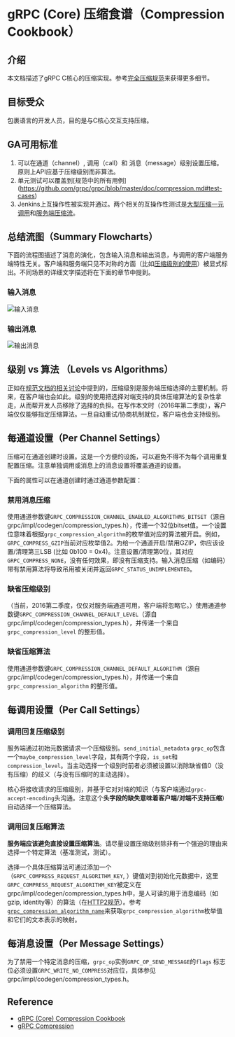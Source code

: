 # gRPC (Core) 压缩食谱（Compression Cookbook）
## 介绍
本文档描述了gRPC C核心的压缩实现。参考[完全压缩规范](https://github.com/grpc/grpc/blob/master/doc/compression.md)来获得更多细节。
## 目标受众
包裹语言的开发人员，目的是与C核心交互支持压缩。
## GA可用标准
1. 可以在通道（channel）, 调用（call）和 消息（message）级别设置压缩。原则上API应基于压缩级别而非算法。
2. 单元测试可以覆盖到[规范中的所有用例] (https://github.com/grpc/grpc/blob/master/doc/compression.md#test-cases)
3. Jenkins上互操作性被实现并通过。两个相关的互操作性测试是[大型压缩一元调用](https://github.com/grpc/grpc/blob/master/doc/interop-test-descriptions.md#large_compressed_unary)和[服务端压缩流](https://github.com/grpc/grpc/blob/master/doc/interop-test-descriptions.md#server_compressed_streaming)。
## 总结流图（Summary Flowcharts）
下面的流程图描述了消息的演化，包含输入消息和输出消息，与调用的客户端服务端特性无关。客户端和服务端只见不对称的方面（比如[压缩级别的使用](https://github.com/grpc/grpc/blob/master/doc/compression.md#compression-levels-and-algorithms)）被显式标出。不同场景的详细文字描述将在下面的章节中提到。
### 输入消息
![输入消息](iamges/compression_cookbook_incoming.png)
### 输出消息
![输出消息](iamges/compression_cookbook_outgoing.png)
## 级别 vs 算法 （Levels vs Algorithms）
正如在[规范文档的相关讨论](https://github.com/grpc/grpc/blob/master/doc/compression.md#compression-levels-and-algorithms)中提到的，压缩级别是服务端压缩选择的主要机制。将来，在客户端也会如此。级别的使用把选择对端支持的具体压缩算法的复杂性拿走，从而帮开发人员移除了选择的负担。在写作本文时（2016年第二季度），客户端仅仅能够指定压缩算法。一旦自动重试/协商机制就位，客户端也会支持级别。
## 每通道设置（Per Channel Settings）
压缩可在通道创建时设置。这是一个方便的设施，可以避免不得不为每个调用重复配置压缩。注意单独调用或消息上的消息设置将覆盖通道的设置。

下面的属性可以在通道创建时通过通道参数配置：
### 禁用消息压缩
使用通道参数键`GRPC_COMPRESSION_CHANNEL_ENABLED_ALGORITHMS_BITSET`（源自grpc/impl/codegen/compression_types.h），传递一个32位bitset值。一个设置位意味着根据`grpc_compression_algorithm`的枚举值对应的算法被开启。例如，`GRPC_COMPRESS_GZIP`当前对应枚举值2。为给一个通道开启/禁用GZIP，你应该设置/清理第三LSB (比如 0b100 = 0x4)。注意设置/清理第0位，其对应`GRPC_COMPRESS_NONE`，没有任何效果，即没有压缩支持。输入消息压缩（如编码）带有禁用算法将导致吊用被关闭并返回`GRPC_STATUS_UNIMPLEMENTED`。
### 缺省压缩级别
（当前，2016第二季度，仅仅对服务端通道可用，客户端将忽略它。）使用通道参数键`GRPC_COMPRESSION_CHANNEL_DEFAULT_LEVEL`（源自grpc/impl/codegen/compression_types.h），并传递一个来自`grpc_compression_level` 的整形值。
### 缺省压缩算法
使用通道参数键`GRPC_COMPRESSION_CHANNEL_DEFAULT_ALGORITHM`（源自grpc/impl/codegen/compression_types.h），并传递一个来自`grpc_compression_algorithm` 的整形值。
## 每调用设置（Per Call Settings）
### 调用回复压缩级别
服务端通过初始元数据请求一个压缩级别。`send_initial_metadata` `grpc_op`包含一个`maybe_compression_level`字段，其有两个字段，`is_set`和`compression_level`。当主动选择一个级别时前者必须被设置以消除缺省值0（没有压缩）的歧义（与没有压缩时的主动选择）。

核心将接收请求的压缩级别，并基于它对对端的知识（与客户端通过`grpc-accept-encoding`头沟通。注意这个**头字段的缺失意味着客户端/对端不支持压缩**）自动选择一个压缩算法。
### 调用回复压缩算法
**服务端应该避免直接设置压缩算法**。请尽量设置压缩级别除非有一个强迫的理由来选择一个特定算法（基准测试，测试）。

选择一个具体压缩算法可通过添加一个（`GRPC_COMPRESS_REQUEST_ALGORITHM_KEY`, <algorithm-name>）键值对到初始化元数据中，这里`GRPC_COMPRESS_REQUEST_ALGORITHM_KEY`被定义在grpc/impl/codegen/compression_types.h中，<algorithm-name>是人可读的用于消息编码（如gzip, identity等）的算法（在[HTTP2规范](https://github.com/grpc/grpc/blob/master/doc/PROTOCOL-HTTP2.md)）。参考[`grpc_compression_algorithm_name`](https://github.com/grpc/grpc/blob/master/src/core/lib/compression/compression.c)来获取`grpc_compression_algorithm`枚举值和它们的文本表示的映射。
## 每消息设置（Per Message Settings）
为了禁用一个特定消息的压缩，`grpc_op`实例`GRPC_OP_SEND_MESSAGE`的`flags` 标志位必须设置`GRPC_WRITE_NO_COMPRESS`对应位，具体参见grpc/impl/codegen/compression_types.h。

## Reference
- [gRPC (Core) Compression Cookbook](https://github.com/grpc/grpc/blob/master/doc/compression_cookbook.md)
- [gRPC Compression](https://github.com/grpc/grpc/blob/master/doc/compression.md)